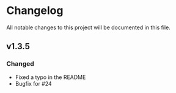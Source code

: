# Changelog
All notable changes to this project will be documented in this file.

## v1.3.5
### Changed
 - Fixed a typo in the README
 - Bugfix for #24
 